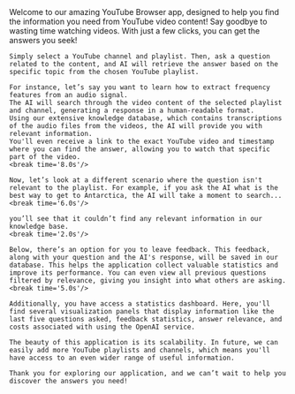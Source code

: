 <speak>
    Welcome to our amazing YouTube Browser app, designed to help you find the information you need from YouTube video content! Say goodbye to wasting time watching videos. With just a few clicks, you can get the answers you seek!

    Simply select a YouTube channel and playlist. Then, ask a question related to the content, and AI will retrieve the answer based on the specific topic from the chosen YouTube playlist.

    For instance, let’s say you want to learn how to extract frequency features from an audio signal. 
    The AI will search through the video content of the selected playlist and channel, generating a response in a human-readable format. 
    Using our extensive knowledge database, which contains transcriptions of the audio files from the videos, the AI will provide you with relevant information. 
    You'll even receive a link to the exact YouTube video and timestamp where you can find the answer, allowing you to watch that specific part of the video.
    <break time='8.0s'/>

    Now, let’s look at a different scenario where the question isn't relevant to the playlist. For example, if you ask the AI what is the best way to get to Antarctica, the AI will take a moment to search... 
    <break time='6.0s'/>
    
    you’ll see that it couldn’t find any relevant information in our knowledge base.
    <break time='2.0s'/>
    
    Below, there’s an option for you to leave feedback. This feedback, along with your question and the AI's response, will be saved in our database. This helps the application collect valuable statistics and improve its performance. You can even view all previous questions filtered by relevance, giving you insight into what others are asking.
    <break time='5.0s'/>

    Additionally, you have access a statistics dashboard. Here, you'll find several visualization panels that display information like the last five questions asked, feedback statistics, answer relevance, and costs associated with using the OpenAI service.

    The beauty of this application is its scalability. In future, we can easily add more YouTube playlists and channels, which means you'll have access to an even wider range of useful information.

    Thank you for exploring our application, and we can’t wait to help you discover the answers you need!
</speak>